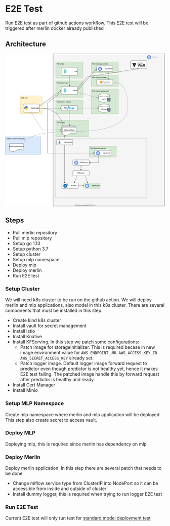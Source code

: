# E2E Test

Run E2E test as part of github actions workflow. This E2E test will be triggered after merlin docker already published

## Architecture

![architecture](../diagrams/e2e-architecture.svg)

## Steps

* Pull merlin repository
* Pull mlp repository
* Setup go 1.13
* Setup python 3.7
* Setup cluster
* Setup mlp namespace
* Deploy mlp
* Deploy merlin
* Run E2E test


### Setup Cluster

We will need k8s cluster to be run on the github action. We will deploy merlin and mlp applications, also model in this k8s cluster. There are several components that must be installed in this step:

* Create kind k8s cluster
* Install vault for secret management
* Install Istio
* Install Knative
* Install KFServing. In this step we patch some configurations:
    * Patch image for storageInitializer. This is required becase in new image environment value for `AWS_ENDPOINT_URL` `AWS_ACCESS_KEY_ID` `AWS_SECRET_ACCESS_KEY` already set.
    * Patch logger image. Default logger image forward request to predictor even though predictor is not healthy yet, hence it makes E2E test failing. The patched image handle this by forward request after predictor is healthy and ready.
* Install Cert Manager
* Install Minio



### Setup MLP Namespace

Create mlp namespace where merlin and mlp application will be deployed. This step also create secret to access vault.

### Deploy MLP

Deploying mlp, this is required since merlin has dependency on mlp

### Deploy Merlin

Deploy merlin application. In this step there are several patch that needs to be done 
* Change mlflow service type from ClusterIP into NodePort so it can be accessible from inside and outside of cluster
* Install dummy logger, this is required when trying to run logger E2E test

### Run E2E Test
Current E2E test will only run test for  [standard model deployment test](../../python/sdk/test/integration_test.py)

<!-- TODO: -->
<!-- E2E for pyfunc_integration_test.py is not executed yet, because of currently Pyfunc builder only support google cloud storage -->
<!-- Add capability to use another storage provider outside GCP like S3 -->
